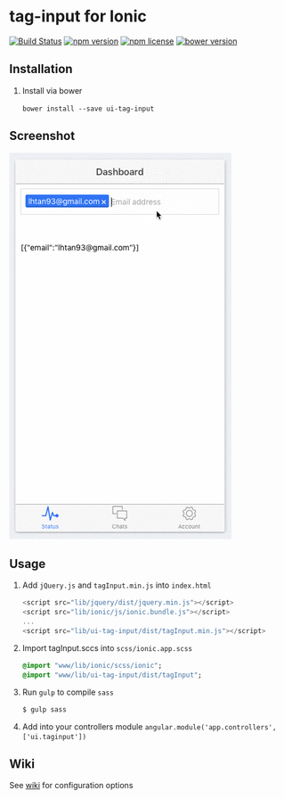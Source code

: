 # tag-input for Ionic

[![Build Status](https://travis-ci.org/ionic-widget/ui-tag-input.svg?branch=master)](https://travis-ci.org/ionic-widget/ui-tag-input)
[![npm version](https://img.shields.io/npm/v/ui-tag-input.svg)](https://www.npmjs.com/package/ui-tag-input)
[![npm license](https://img.shields.io/npm/l/ui-tag-input.svg)](https://www.npmjs.com/package/ui-tag-input)
[![bower version](https://img.shields.io/bower/v/ui-tag-input.svg)](https://github.com/ionic-widget/ui-tag-input)

## Installation

1. Install via bower

    `bower install --save ui-tag-input`

## Screenshot

![screenshot](https://github.com/ionic-widget/tag-input/blob/development/screenshot/screenshot.gif?raw=true "Screenshot")

## Usage

1. Add `jQuery.js` and `tagInput.min.js` into `index.html`

    ```javascript
    <script src="lib/jquery/dist/jquery.min.js"></script>
    <script src="lib/ionic/js/ionic.bundle.js"></script>
    ...
    <script src="lib/ui-tag-input/dist/tagInput.min.js"></script>
    ```
2. Import tagInput.sccs into `scss/ionic.app.scss`

    ```sass
    @import "www/lib/ionic/scss/ionic";
    @import "www/lib/ui-tag-input/dist/tagInput";
    ```

3. Run `gulp` to compile `sass`

    ```sh
    $ gulp sass
    ```

4. Add into your controllers module
    `angular.module('app.controllers', ['ui.taginput'])`

## Wiki

See [wiki](https://github.com/ionic-widget/ui-tag-input/wiki) for configuration options

